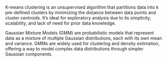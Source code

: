 K-means clustering is an unsupervised algorithm that partitions data into k pre-defined clusters by minimizing the distance between data points and cluster centroids.  It’s ideal for exploratory analysis due to its simplicity, scalability, and lack of need for prior data knowledge.

Gaussian Mixture Models (GMM) are probabilistic models that represent data as a mixture of multiple Gaussian distributions, each with its own mean and variance.  GMMs are widely used for clustering and density estimation, offering a way to model complex data distributions through simpler Gaussian components.
